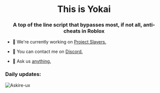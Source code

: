 <h1 align="center">This is Yokai</h1>
<h3 align="center">A top of the line script that bypasses most, if not all, anti-cheats in Roblox</h3>

- 🔭 We're currently working on [Project Slayers.](https://www.roblox.com/games/5956785391/UPDATE-1-Project-Slayers)

- 🤝 You can contact me on [Discord.](https://pastebin.com/raw/DAsqb1WG)

- 💬 Ask us [anything.](https://discord.gg/FqE9Qjb5mn)

<h3 align="left">Daily updates:</h3>
<p align="left">
</p>

<p><img align="center" src="https://github-readme-streak-stats.herokuapp.com/?user=Askire-ux&" alt="Askire-ux" /></p>
